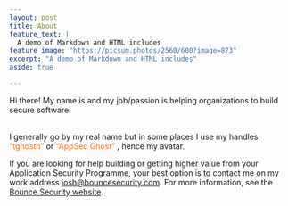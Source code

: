 ```yaml
---
layout: post
title: About
feature_text: |
  A demo of Markdown and HTML includes
feature_image: "https://picsum.photos/2560/600?image=873"
excerpt: "A demo of Markdown and HTML includes"
aside: true

---
```

<style>
  .color-text{
    color: #F97316;
  }
</style>

Hi there! My name is  and my job/passion is helping organizations to build secure software!

<br>
I generally go by my real name but in some places I use my handles <span class="color-text">“tghosth”</span> or  <span class="color-text">“AppSec Ghost”</span> , hence my avatar.


If you are looking for help building or getting higher value from your Application Security Programme, your best option is to contact me on my work address [josh@bouncesecurity.com](mailto:josh@bouncesecurity.com.). For more information, see the [Bounce Security website](https://www.bouncesecurity.com/).